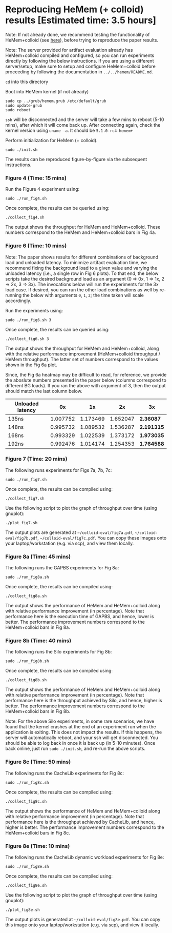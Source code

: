 # Reproducing HeMem (+ colloid) results [Estimated time: 3.5 hours]

Note: If not already done, we recommend testing the functionality of HeMem+colloid (see [here](test.md)), before trying to reproduce the paper results.

Note: The server provided for artifact evaluation already has HeMem+colloid compiled and configured, so you can run experiments directly by following the below instructions. If you are using a different server/setup, make sure to setup and configure HeMem+colloid before proceeding by following the documentation in `../../hemem/README.md`.  

`cd` into this directory

Boot into HeMem kernel (if not already)

```
sudo cp ../grub/hemem.grub /etc/default/grub
sudo update-grub
sudo reboot 
```

`ssh` will be disconnected and the server will take a few mins to reboot (5-10 mins), after which it will come back up. After connecting again, check the kernel version using `uname -a`. It should be `5.1.0-rc4-hemem+`

Perform initialization for HeMem (+ colloid).

```
sudo ./init.sh
```

The results can be reproduced figure-by-figure via the subsequent instructions.

### Figure 4 (Time: 15 mins)

Run the Figure 4 experiment using:

```
sudo ./run_fig4.sh
```

Once complete, the results can be queried using:

```
./collect_fig4.sh
```

The output shows the throughput for HeMem and HeMem+colloid. These numbers correspond to the HeMem and HeMem+colloid bars in Fig 4a.

### Figure 6 (Time: 10 mins)

Note: The paper shows results for different combinations of background load and unloaded latency. To minimize artifact evaluation time, we recommend fixing the background load to a given value and varying the unloaded latency (i.e., a single row in Fig 6 plots). To that end, the below scripts take the desired background load as an argument (0 => 0x, 1 => 1x, 2 => 2x, 3 => 3x). The invocations below will run the experiments for the 3x load case. If desired, you can run the other load combinations as well by re-running the below with arguments `0`, `1`, `2`; the time taken will scale accordingly. 

Run the experiments using:

```
sudo ./run_fig6.sh 3
```

Once complete, the results can be queried using:

```
./collect_fig6.sh 3
```

The output shows the throughput for HeMem and HeMem+colloid, along with the relative performance improvement (HeMem+colloid throughput / HeMem throughput). The latter set of numbers correspond to the values shown in the Fig 6a plot.

Since, the Fig 6a heatmap may be difficult to read, for reference, we provide the aboslute numbers presented in the paper below (columns correspond to different BG loads). If you ran the above with argument of 3, then the output should match the last column below.  

| Unloaded latency | 0x       | 1x       | 2x       | **3x**    |
|------------------|----------|----------|----------|-----------|
| 135ns            | 1.007752 | 1.173469 | 1.652047 | **2.36087**  |
| 148ns            | 0.995732 | 1.089532 | 1.536287 | **2.191315** |
| 168ns            | 0.993329 | 1.022539 | 1.373172 | **1.973035** |
| 192ns            | 0.992476 | 1.014174 | 1.254353 | **1.764588** |


### Figure 7 (Time: 20 mins)

The following runs experiments for Figs 7a, 7b, 7c:

```
sudo ./run_fig7.sh
```

Once complete, the results can be compiled using:

```
./collect_fig7.sh
```

Use the following script to plot the graph of throughput over time (using gnuplot):

```
./plot_fig7.sh
```

The output plots are generated at `~/colloid-eval/fig7a.pdf`, `~/colloid-eval/fig7b.pdf`, `~/colloid-eval/fig7c.pdf`. You can copy these images onto your laptop/workstation (e.g. via scp), and view them locally.

### Figure 8a (Time: 45 mins)

The following runs the GAPBS experiments for Fig 8a:

```
sudo ./run_fig8a.sh
```

Once complete, the results can be compiled using:

```
./collect_fig8a.sh
```

The output shows the performance of HeMem and HeMem+colloid along with relative performance improvement (in percentage). Note that performance here is the execution time of GAPBS, and hence, lower is better. The performance improvement numbers correspond to the HeMem+colloid bars in Fig 8a.

### Figure 8b (Time: 40 mins)

The following runs the Silo experiments for Fig 8b:

```
sudo ./run_fig8b.sh
```

Once complete, the results can be compiled using:

```
./collect_fig8b.sh
```

The output shows the performance of HeMem and HeMem+colloid along with relative performance improvement (in percentage). Note that performance here is the throughput achieved by Silo, and hence, higher is better. The performance improvement numbers correspond to the HeMem+colloid bars in Fig 8b.

Note: For the above Silo experiments, in some rare scenarios, we have found that the kernel crashes at the end of an experiment run when the application is exiting. This does not impact the results. If this happens, the server will automatically reboot, and your ssh will get disconnected. You should be able to log back in once it is back up (in 5-10 minutes). Once back online, just run `sudo ./init.sh`, and re-run the above scripts.

### Figure 8c (Time: 50 mins)

The following runs the CacheLib experiments for Fig 8c:

```
sudo ./run_fig8c.sh
```

Once complete, the results can be compiled using:

```
./collect_fig8c.sh
```

The output shows the performance of HeMem and HeMem+colloid along with relative performance improvement (in percentage). Note that performance here is the throughput achieved by CacheLib, and hence, higher is better. The performance improvement numbers correspond to the HeMem+colloid bars in Fig 8c.

### Figure 8e (Time: 10 mins)

The following runs the CacheLib dynamic workload experiments for Fig 8e:

```
sudo ./run_fig8e.sh
```

Once complete, the results can be compiled using:

```
./collect_fig8e.sh
```

Use the following script to plot the graph of throughput over time (using gnuplot):

```
./plot_fig8e.sh
```

The output plots is generated at `~/colloid-eval/fig8e.pdf`. You can copy this image onto your laptop/workstation (e.g. via scp), and view it locally.


